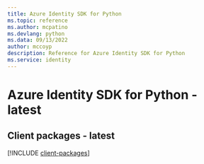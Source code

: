 ```yaml
---
title: Azure Identity SDK for Python
ms.topic: reference
ms.author: mcpatino
ms.devlang: python
ms.data: 09/13/2022
author: mccoyp
description: Reference for Azure Identity SDK for Python
ms.service: identity
---
```

# Azure Identity SDK for Python - latest

## Client packages - latest
[!INCLUDE [client-packages](identity-client-index.md)]